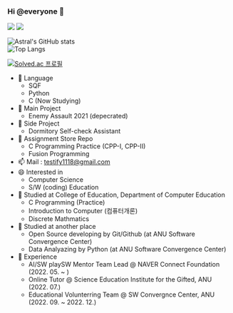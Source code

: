 ### Hi @everyone 👋

<img src="https://img.shields.io/badge/C-A8B9CC?style=for-the-badge&logo=c&logoColor=white">
<img src="https://img.shields.io/badge/Python-3776AB?style=for-the-badge&logo=Python&logoColor=black"><br/>
 
![Astral's GitHub stats](https://github-readme-stats.vercel.app/api?username=AstralEUD&count_private=true) <br/>
![Top Langs](https://github-readme-stats.vercel.app/api/top-langs/?username=AstralEUD&layout=compact)<br/>

[![Solved.ac
프로필](http://mazassumnida.wtf/api/v2/generate_badge?boj=testify1118)](https://solved.ac/testify1118)<br/>
 

- 🌱 Language<br/>
  * SQF <br/>
  * Python<br/>
  * C (Now Studying)<br/>
- 💬 Main Project <br/>
   * Enemy Assault 2021 (depecrated) <br/>
- 💬 Side Project <br/>
   * Dormitory Self-check Assistant <br/>
- 💬 Assignment Store Repo
   * C Programming Practice (CPP-I, CPP-II)
   * Fusion Programming
- 📫 Mail : testify1118@gmail.com<br/>
- 😄 Interested in<br/>
   * Computer Science<br/>
   * S/W (coding) Education<br/>
- 🏫 Studied at College of Education, Department of Computer Education<br/>
 	* C Programming (Practice)<br/>
 	* Introduction to Computer (컴퓨터개론)<br/>
 	* Discrete Mathmatics<br/>
- 📒 Studied at another place<br/>
  * Open Source developing by Git/Github (at ANU Software Convergence Center)<br/>
  * Data Analyazing by Python (at ANU Software Convergence Center)<br/>
- 🧢 Experience<br/>
  * AI/SW playSW Mentor Team Lead @ NAVER Connect Foundation (2022. 05. ~ )<br/>
  * Online Tutor @ Science Education Institute for the Gifted, ANU (2022. 07.)<br/>
  * Educational Volunterring Team @ SW Convergnce Center, ANU (2022. 09. ~ 2022. 12.) <br/>

